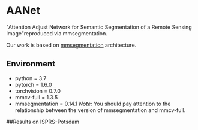 # AANet
"Attention Adjust Network for Semantic Segmentation of a Remote Sensing Image"reproduced via mmsegmentation.

Our work is based on [mmsegmentation](https://github.com/open-mmlab/mmsegmentation) architecture. 

## Environment
* python = 3.7
* pytorch = 1.6.0
* torchvision = 0.7.0
* mmcv-full = 1.3.5
* mmsegmentation = 0.14.1
*Note:* You should pay attention to the relationship between the version of mmsegmentation and mmcv-full. 

##Results on ISPRS-Potsdam

